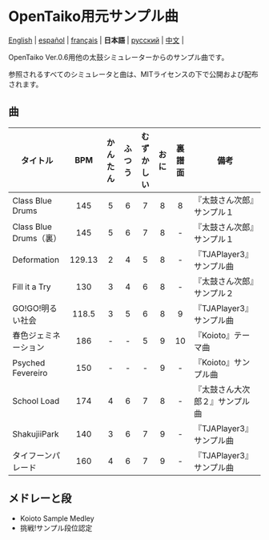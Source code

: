 # OpenTaiko用元サンプル曲
[English](https://github.com/ExpedicHabbet/FormerSampleSongsForOpenTaiko/blob/main/README.md) |
[español](https://github.com/ExpedicHabbet/FormerSampleSongsForOpenTaiko/blob/main/LEEME.md) |
[français](https://github.com/ExpedicHabbet/FormerSampleSongsForOpenTaiko/blob/main/LISEZMOI.md) |
__日本語__ |
[русский](https://github.com/ExpedicHabbet/FormerSampleSongsForOpenTaiko/blob/main/README-RU.md) |
[中文](https://github.com/ExpedicHabbet/FormerSampleSongsForOpenTaiko/blob/main/README-ZH.md) |

OpenTaiko Ver.0.6用他の太鼓シミュレーターからのサンプル曲です。

参照されるすべてのシミュレータと曲は、MITライセンスの下で公開および配布されます。
## 曲
| タイトル               | BPM | かんたん | ふつう | むずかしい | おに | 裏譜面 | 備考  |
| ---------------------- |:---:|:--------:|:------:|:----------:|:----:|:------:| ----- |
| Class Blue Drums       | 145    | 5 | 6 | 7 | 8 |  8 | 『太鼓さん次郎』サンプル１     |
| Class Blue Drums（裏） | 145    | 5 | 6 | 7 | 8 |  - | 『太鼓さん次郎』サンプル１     |
| Deformation            | 129.13 | 2 | 4 | 5 | 8 |  - | 『TJAPlayer3』サンプル曲       |
| Fill it a Try          | 130    | 3 | 4 | 6 | 8 |  - | 『太鼓さん次郎』サンプル２     |
| GO!GO!明るい社会       | 118.5  | 3 | 5 | 6 | 8 |  9 | 『TJAPlayer3』サンプル曲       |
| 春色ジェミネーション   | 186    | - | - | 5 | 9 | 10 | 『Koioto』テーマ曲             |
| Psyched Fevereiro      | 150    | - | - | - | 9 |  - | 『Koioto』サンプル曲           |
| School Load            | 174    | 4 | 6 | 7 | 8 |  - | 『太鼓さん大次郎２』サンプル曲 |
| ShakujiiPark           | 140    | 3 | 6 | 7 | 9 |  - | 『TJAPlayer3』サンプル曲       |
| タイフーンパレード     | 160    | 4 | 6 | 7 | 9 |  - | 『TJAPlayer3』サンプル曲       |
## メドレーと段
* Koioto Sample Medley
* 挑戦!サンプル段位認定